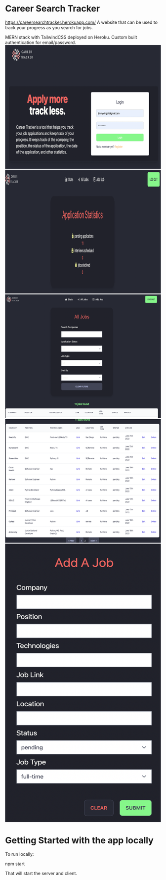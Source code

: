 # Career Search Tracker
https://careersearchtracker.herokuapp.com/
A website that can be used to track your progress as you search for jobs.

MERN stack with TailwindCSS deployed on Heroku.
Custom built authentication for email/password.
<img src="client/src/assets/front.png" alt="alt text" width="700" height="400"/>
<br/>
<img src="client/src/assets/stats.png" alt="alt text" width="700" height="400"/>
<br/>
<img src="client/src/assets/tabletop.png" alt="alt text" width="700" height="400"/>
<br/>
<img src="client/src/assets/table.png" alt="alt text" width="700" height="400"/>
<br/>
<img src="client/src/assets/add.png" alt="alt text" width="700" height="900"/>



# Getting Started with the app locally

To run locally:

npm start

That will start the server and client.